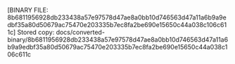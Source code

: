 [BINARY FILE: 8b6811956928db233438a57e97578d47ae8a0bb10d746563d47a11a6b9a9edbf35a80d50679ac75470e203335b7ec8fa2be690e15650c44a038c106c611c]
Stored copy: docs/converted-binary/8b6811956928db233438a57e97578d47ae8a0bb10d746563d47a11a6b9a9edbf35a80d50679ac75470e203335b7ec8fa2be690e15650c44a038c106c611c
